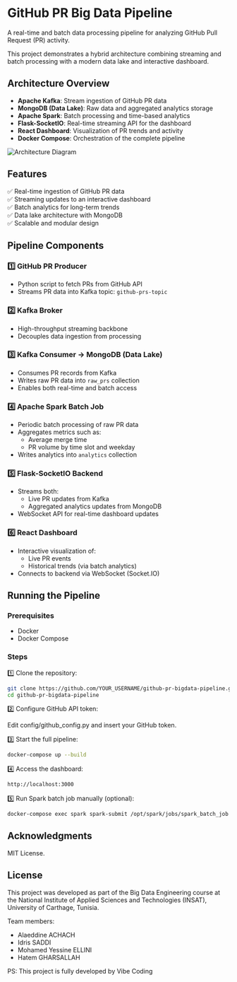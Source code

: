 # GitHub PR Big Data Pipeline

A real-time and batch data processing pipeline for analyzing GitHub Pull Request (PR) activity.

This project demonstrates a hybrid architecture combining streaming and batch processing with a modern data lake and interactive dashboard.

## Architecture Overview

- **Apache Kafka**: Stream ingestion of GitHub PR data
- **MongoDB (Data Lake)**: Raw data and aggregated analytics storage
- **Apache Spark**: Batch processing and time-based analytics
- **Flask-SocketIO**: Real-time streaming API for the dashboard
- **React Dashboard**: Visualization of PR trends and activity
- **Docker Compose**: Orchestration of the complete pipeline

![Architecture Diagram](https://github.com/user-attachments/assets/95063cf7-de87-4c41-aa2c-f1ea6bda5347)

## Features

✅ Real-time ingestion of GitHub PR data  
✅ Streaming updates to an interactive dashboard  
✅ Batch analytics for long-term trends  
✅ Data lake architecture with MongoDB  
✅ Scalable and modular design  

## Pipeline Components

### 1️⃣ GitHub PR Producer

- Python script to fetch PRs from GitHub API
- Streams PR data into Kafka topic: `github-prs-topic`

### 2️⃣ Kafka Broker

- High-throughput streaming backbone
- Decouples data ingestion from processing

### 3️⃣ Kafka Consumer → MongoDB (Data Lake)

- Consumes PR records from Kafka
- Writes raw PR data into `raw_prs` collection
- Enables both real-time and batch access

### 4️⃣ Apache Spark Batch Job

- Periodic batch processing of raw PR data
- Aggregates metrics such as:
  - Average merge time
  - PR volume by time slot and weekday
- Writes analytics into `analytics` collection

### 5️⃣ Flask-SocketIO Backend

- Streams both:
  - Live PR updates from Kafka
  - Aggregated analytics updates from MongoDB
- WebSocket API for real-time dashboard updates

### 6️⃣ React Dashboard

- Interactive visualization of:
  - Live PR events
  - Historical trends (via batch analytics)
- Connects to backend via WebSocket (Socket.IO)

## Running the Pipeline

### Prerequisites

- Docker
- Docker Compose

### Steps

1️⃣ Clone the repository:

```bash
git clone https://github.com/YOUR_USERNAME/github-pr-bigdata-pipeline.git
cd github-pr-bigdata-pipeline
```

2️⃣ Configure GitHub API token:

Edit config/github_config.py and insert your GitHub token.

3️⃣ Start the full pipeline:

```bash
docker-compose up --build
```

4️⃣ Access the dashboard:
```bash
http://localhost:3000
```

5️⃣ Run Spark batch job manually (optional):

```bash
docker-compose exec spark spark-submit /opt/spark/jobs/spark_batch_job.py
```

## Acknowledgments
MIT License.

## License
This project was developed as part of the Big Data Engineering course at the National Institute of Applied Sciences and Technologies (INSAT), University of Carthage, Tunisia.

Team members:
* Alaeddine ACHACH
* Idris SADDI
* Mohamed Yessine ELLINI
* Hatem GHARSALLAH

PS: This project is fully developed by Vibe Coding
